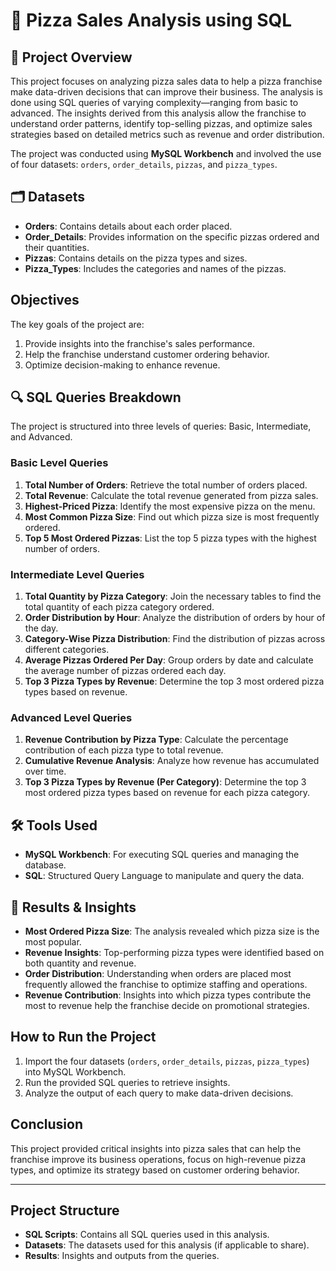 # 🍕 Pizza Sales Analysis using SQL

## 📑 Project Overview
This project focuses on analyzing pizza sales data to help a pizza franchise make data-driven decisions that can improve their business. The analysis is done using SQL queries of varying complexity—ranging from basic to advanced. The insights derived from this analysis allow the franchise to understand order patterns, identify top-selling pizzas, and optimize sales strategies based on detailed metrics such as revenue and order distribution.

The project was conducted using **MySQL Workbench** and involved the use of four datasets: `orders`, `order_details`, `pizzas`, and `pizza_types`.

## 🗂️ Datasets
- **Orders**: Contains details about each order placed.
- **Order_Details**: Provides information on the specific pizzas ordered and their quantities.
- **Pizzas**: Contains details on the pizza types and sizes.
- **Pizza_Types**: Includes the categories and names of the pizzas.

## Objectives
The key goals of the project are:
1. Provide insights into the franchise's sales performance.
2. Help the franchise understand customer ordering behavior.
3. Optimize decision-making to enhance revenue.

## 🔍 SQL Queries Breakdown
The project is structured into three levels of queries: Basic, Intermediate, and Advanced.

### Basic Level Queries
1. **Total Number of Orders**: Retrieve the total number of orders placed.
2. **Total Revenue**: Calculate the total revenue generated from pizza sales.
3. **Highest-Priced Pizza**: Identify the most expensive pizza on the menu.
4. **Most Common Pizza Size**: Find out which pizza size is most frequently ordered.
5. **Top 5 Most Ordered Pizzas**: List the top 5 pizza types with the highest number of orders.

### Intermediate Level Queries
1. **Total Quantity by Pizza Category**: Join the necessary tables to find the total quantity of each pizza category ordered.
2. **Order Distribution by Hour**: Analyze the distribution of orders by hour of the day.
3. **Category-Wise Pizza Distribution**: Find the distribution of pizzas across different categories.
4. **Average Pizzas Ordered Per Day**: Group orders by date and calculate the average number of pizzas ordered each day.
5. **Top 3 Pizza Types by Revenue**: Determine the top 3 most ordered pizza types based on revenue.

### Advanced Level Queries
1. **Revenue Contribution by Pizza Type**: Calculate the percentage contribution of each pizza type to total revenue.
2. **Cumulative Revenue Analysis**: Analyze how revenue has accumulated over time.
3. **Top 3 Pizza Types by Revenue (Per Category)**: Determine the top 3 most ordered pizza types based on revenue for each pizza category.

## 🛠️ Tools Used
- **MySQL Workbench**: For executing SQL queries and managing the database.
- **SQL**: Structured Query Language to manipulate and query the data.

## 🚀 Results & Insights
- **Most Ordered Pizza Size**: The analysis revealed which pizza size is the most popular.
- **Revenue Insights**: Top-performing pizza types were identified based on both quantity and revenue.
- **Order Distribution**: Understanding when orders are placed most frequently allowed the franchise to optimize staffing and operations.
- **Revenue Contribution**: Insights into which pizza types contribute the most to revenue help the franchise decide on promotional strategies.

## How to Run the Project
1. Import the four datasets (`orders`, `order_details`, `pizzas`, `pizza_types`) into MySQL Workbench.
2. Run the provided SQL queries to retrieve insights.
3. Analyze the output of each query to make data-driven decisions.

## Conclusion
This project provided critical insights into pizza sales that can help the franchise improve its business operations, focus on high-revenue pizza types, and optimize its strategy based on customer ordering behavior.

---

## Project Structure
- **SQL Scripts**: Contains all SQL queries used in this analysis.
- **Datasets**: The datasets used for this analysis (if applicable to share).
- **Results**: Insights and outputs from the queries.
